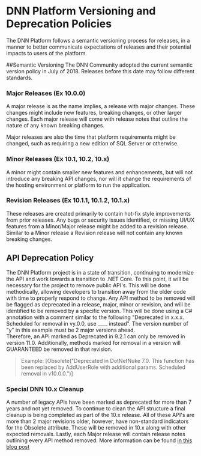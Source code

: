 # DNN Platform Versioning and Deprecation Policies
The DNN Platform follows a semantic versioning process for releases, in a manner to better communicate expectations of releases and their potential impacts to users of the platform.

##Semantic Versioning
The DNN Community adopted the current semantic version policy in July of 2018.  Releases before this date may follow different standards.

### Major Releases (Ex 10.0.0)
A major release is as the name implies, a release with major changes.  These changes might include new features, breaking changes, or other larger changes.  Each major release will come with release notes that outline the nature of any known breaking changes.

Major releases are also the time that platform requirements might be changed, such as requiring a new edition of SQL Server or otherwise.

### Minor Releases (Ex 10.1, 10.2, 10.x)
A minor might contain smaller new features and enhancements, but will not introduce any breaking API changes, nor will it change the requirements of the hosting environment or platform to run the application.  

### Revision Releases (Ex 10.1.1, 10.1.2, 10.1.x)
These releases are created primarily to contain hot-fix style improvements from prior releases.  Any bugs or security issues identified, or missing UI/UX features from a Minor/Major release might be added to a revision release.  Similar to a Minor release a Revision release will not contain any known breaking changes.

## API Deprecation Policy
The DNN Platform project is in a state of transition, continuing to modernize the API and work towards a transition to .NET Core.  To this point, it will be necessary for the project to remove public API's.  This will be done methodically, allowing developers to transition away from the older code with time to properly respond to change.
Any API method to be removed will be flagged as deprecated in a release, major, minor or revision, and will be identified to be removed by a specific version.  This will be done using a C# annotation with a comment similar to the following "Deprecated in x.x.x.  Scheduled for removal in vy.0.0, use ____ instead".  The version number of "y" in this example must be 2 major versions ahead.  
Therefore, an API marked as Deprecated in 9.2.1 can only be removed in version 11.0.  Additionally, methods marked for removal in a version will GUARANTEED be removed in that revision.
> Example: [Obsolete("Deprecated in DotNetNuke 7.0. This function has been replaced by AddUserRole with additional params. Scheduled removal in v10.0.0.")]

### Special DNN 10.x Cleanup
A number of legacy APIs have been marked as deprecated for more than 7 years and not yet removed.  To continue to clean the API structure a final cleanup is being completed as part of the 10.x release.  All of these API's are more than 2 major revisions older, however, have non-standard indicators for the Obsolete attribute.  These will be removed in 10.x along with other expected removals.
Lastly, each Major release will contain release notes outlining every API method removed.  More information can be found [in this blog post](https://www.dnnsoftware.com/community-blog/cid/156712/moving-forward-dnn-platform-100-growing-pains-lead-to-improvement)



